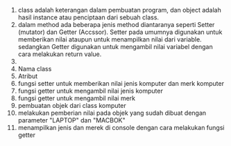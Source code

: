1. class adalah keterangan dalam pembuatan program, dan object adalah hasil instance atau penciptaan dari sebuah class.
2. dalam method ada beberapa jenis method diantaranya seperti Setter (mutator) dan Getter (Accssor). 
   Setter pada umumnya digunakan untuk memberikan nilai ataupun untuk menampilkan nilai dari variable. sedangkan Getter digunakan untuk mengambil nilai variabel dengan      cara melakukan return value.
3.
1. Nama class
2. Atribut
3. fungsi setter untuk memberikan nilai jenis komputer dan merk komputer
4. fungsi getter untuk mengambil nilai jenis komputer
5. fungsi getter untuk mengambil nilai merk
6. pembuatan objek dari class komputer
7. melakukan pemberian nilai pada objek yang sudah dibuat dengan parameter "LAPTOP" dan "MACBOK"
8. menampilkan jenis dan merek di console dengan cara melakukan fungsi getter
